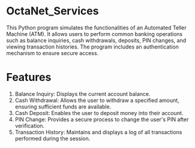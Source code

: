 # OctaNet_Services
This Python program simulates the functionalities of an Automated Teller Machine (ATM). It allows users to perform common banking operations such as balance inquiries, cash withdrawals, deposits, PIN changes, and viewing transaction histories. The program includes an authentication mechanism to ensure secure access.

# Features
1)	Balance Inquiry: Displays the current account balance.
2)	Cash Withdrawal: Allows the user to withdraw a specified amount, ensuring sufficient funds are available.
3)	Cash Deposit: Enables the user to deposit money into their account.
4)	PIN Change: Provides a secure process to change the user's PIN after verification.
5)	Transaction History: Maintains and displays a log of all transactions performed during the session.

